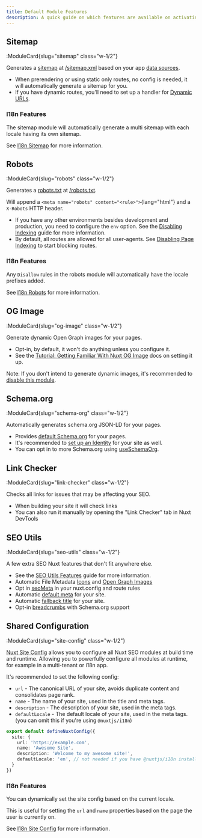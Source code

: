 ```yaml
---
title: Default Module Features
description: A quick guide on which features are available on activating Nuxt SEO.
---
```


## Sitemap

:ModuleCard{slug="sitemap" class="w-1/2"}

Generates a [sitemap](https://developers.google.com/search/docs/crawling-indexing/sitemaps/overview) at [/sitemap.xml](http://localhost:3000/sitemap.xml)
based on your app [data sources](/docs/sitemap/guides/data-sources).

- When prerendering or using static only routes, no config is needed, it will automatically generate a sitemap for you.
- If you have dynamic routes, you'll need to set up a handler for [Dynamic URLs](/docs/sitemap/guides/dynamic-urls).

### I18n Features

The sitemap module will automatically generate a multi sitemap with each locale having its own sitemap.

See [I18n Sitemap](/docs/sitemap/guides/i18n) for more information.

## Robots

:ModuleCard{slug="robots" class="w-1/2"}

Generates a [robots.txt](https://developers.google.com/search/docs/crawling-indexing/robots/intro) at [/robots.txt](http://localhost:3000/sitemap.xml).

Will append a `<meta name="robots" content="<rule>">`{lang="html"} and a `X-Robots` HTTP header.

- If you have any other environments besides development and production, you need to configure the `env` option. See the [Disabling Indexing](/docs/robots/guides/disable-indexing) guide for more information.
- By default, all routes are allowed for all user-agents. See [Disabling Page Indexing](/docs/robots/guides/disable-page-indexing) to start blocking routes.

### I18n Features

Any `Disallow` rules in the robots module will automatically have the locale prefixes added.

See [I18n Robots](/docs/robots/guides/i18n) for more information.

## OG Image

:ModuleCard{slug="og-image" class="w-1/2"}

Generate dynamic Open Graph images for your pages.

- Opt-in, by default, it won't do anything unless you configure it.
- See the [Tutorial: Getting Familiar With Nuxt OG Image](/docs/og-image/getting-started/getting-familar-with-nuxt-og-image) docs on setting it up.

Note: If you don't intend to generate dynamic images, it's recommended to [disable this module](/docs/nuxt-seo/guides/disabling-modules).

## Schema.org

:ModuleCard{slug="schema-org" class="w-1/2"}

Automatically generates schema.org JSON-LD for your pages.

- Provides [default Schema.org](/docs/schema-org/guides/default-schema-org) for your pages.
- It's recommended to [set up an Identity](/docs/schema-org/guides/quick-setup) for your site as well.
- You can opt in to more Schema.org using [useSchemaOrg](/docs/schema-org/guides/full-documentation).

## Link Checker

:ModuleCard{slug="link-checker" class="w-1/2"}

Checks all links for issues that may be affecting your SEO.

- When building your site it will check links
- You can also run it manually by opening the "Link Checker" tab in Nuxt DevTools

## SEO Utils

:ModuleCard{slug="seo-utils" class="w-1/2"}

A few extra SEO Nuxt features that don't fit anywhere else.

- See the [SEO Utils Features](/docs/seo-utils/getting-started/features) guide for more information.
- Automatic File Metadata [Icons](/docs/seo-utils/guides/app-icons) and [Open Graph Images](/docs/seo-utils/guides/open-graph-images)
- Opt in [seoMeta](/docs/seo-utils/guides/nuxt-config-seo-meta) in your nuxt.config and route rules
- Automatic [default meta](/docs/seo-utils/guides/default-meta) for your site.
- Automatic [fallback title](/docs/seo-utils/guides/fallback-title) for your site.
- Opt-in [breadcrumbs](/docs/seo-utils/api/breadcrumbs) with Schema.org support

## Shared Configuration

:ModuleCard{slug="site-config" class="w-1/2"}

[Nuxt Site Config](/docs/site-config/getting-started/introduction) allows you to configure all Nuxt SEO modules at build time and runtime. Allowing you to powerfully configure
all modules at runtime, for example in a multi-tenant or i18n app.

It's recommended to set the following config:

- `url` - The canonical URL of your site, avoids duplicate content and consolidates page rank.
- `name` - The name of your site, used in the title and meta tags.
- `description` - The description of your site, used in the meta tags.
- `defaultLocale` - The default locale of your site, used in the meta tags. (you can omit this if you're using `@nuxtjs/i18n`)

```ts twoslash [nuxt.config.ts]
export default defineNuxtConfig({
  site: {
    url: 'https://example.com',
    name: 'Awesome Site',
    description: 'Welcome to my awesome site!',
    defaultLocale: 'en', // not needed if you have @nuxtjs/i18n installed
  }
})
```

### I18n Features

You can dynamically set the site config based on the current locale.

This is useful for setting the `url` and `name` properties based on the page the user is currently on.

See [I18n Site Config](/docs/site-config/guides/i18n) for more information.
